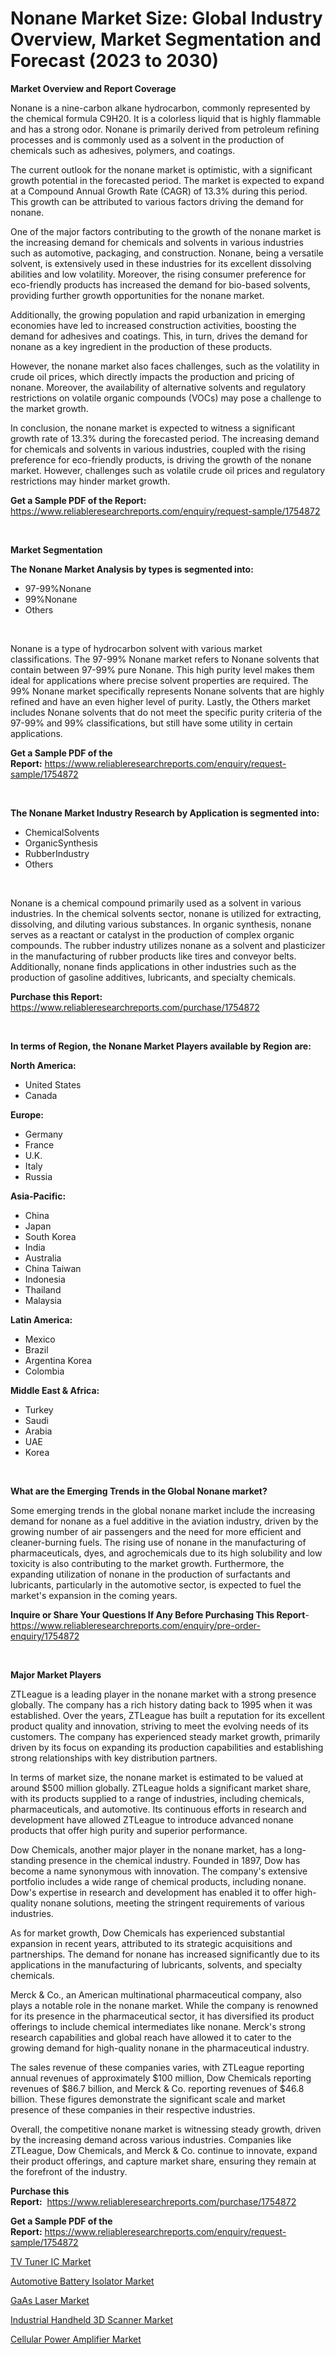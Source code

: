 <p><h1>Nonane Market Size: Global Industry Overview, Market Segmentation and Forecast (2023 to 2030)</h1></p><p><strong>Market Overview and Report Coverage</strong></p>
<p><p>Nonane is a nine-carbon alkane hydrocarbon, commonly represented by the chemical formula C9H20. It is a colorless liquid that is highly flammable and has a strong odor. Nonane is primarily derived from petroleum refining processes and is commonly used as a solvent in the production of chemicals such as adhesives, polymers, and coatings.</p><p>The current outlook for the nonane market is optimistic, with a significant growth potential in the forecasted period. The market is expected to expand at a Compound Annual Growth Rate (CAGR) of 13.3% during this period. This growth can be attributed to various factors driving the demand for nonane.</p><p>One of the major factors contributing to the growth of the nonane market is the increasing demand for chemicals and solvents in various industries such as automotive, packaging, and construction. Nonane, being a versatile solvent, is extensively used in these industries for its excellent dissolving abilities and low volatility. Moreover, the rising consumer preference for eco-friendly products has increased the demand for bio-based solvents, providing further growth opportunities for the nonane market.</p><p>Additionally, the growing population and rapid urbanization in emerging economies have led to increased construction activities, boosting the demand for adhesives and coatings. This, in turn, drives the demand for nonane as a key ingredient in the production of these products.</p><p>However, the nonane market also faces challenges, such as the volatility in crude oil prices, which directly impacts the production and pricing of nonane. Moreover, the availability of alternative solvents and regulatory restrictions on volatile organic compounds (VOCs) may pose a challenge to the market growth.</p><p>In conclusion, the nonane market is expected to witness a significant growth rate of 13.3% during the forecasted period. The increasing demand for chemicals and solvents in various industries, coupled with the rising preference for eco-friendly products, is driving the growth of the nonane market. However, challenges such as volatile crude oil prices and regulatory restrictions may hinder market growth.</p></p>
<p><strong>Get a Sample PDF of the Report:</strong> <a href="https://www.reliableresearchreports.com/enquiry/request-sample/1754872">https://www.reliableresearchreports.com/enquiry/request-sample/1754872</a></p>
<p>&nbsp;</p>
<p><strong>Market Segmentation</strong></p>
<p><strong>The Nonane Market Analysis by types is segmented into:</strong></p>
<p><ul><li>97-99%Nonane</li><li>99%Nonane</li><li>Others</li></ul></p>
<p>&nbsp;</p>
<p><p>Nonane is a type of hydrocarbon solvent with various market classifications. The 97-99% Nonane market refers to Nonane solvents that contain between 97-99% pure Nonane. This high purity level makes them ideal for applications where precise solvent properties are required. The 99% Nonane market specifically represents Nonane solvents that are highly refined and have an even higher level of purity. Lastly, the Others market includes Nonane solvents that do not meet the specific purity criteria of the 97-99% and 99% classifications, but still have some utility in certain applications.</p></p>
<p><strong>Get a Sample PDF of the Report:</strong>&nbsp;<a href="https://www.reliableresearchreports.com/enquiry/request-sample/1754872">https://www.reliableresearchreports.com/enquiry/request-sample/1754872</a></p>
<p>&nbsp;</p>
<p><strong>The Nonane Market Industry Research by Application is segmented into:</strong></p>
<p><ul><li>ChemicalSolvents</li><li>OrganicSynthesis</li><li>RubberIndustry</li><li>Others</li></ul></p>
<p>&nbsp;</p>
<p><p>Nonane is a chemical compound primarily used as a solvent in various industries. In the chemical solvents sector, nonane is utilized for extracting, dissolving, and diluting various substances. In organic synthesis, nonane serves as a reactant or catalyst in the production of complex organic compounds. The rubber industry utilizes nonane as a solvent and plasticizer in the manufacturing of rubber products like tires and conveyor belts. Additionally, nonane finds applications in other industries such as the production of gasoline additives, lubricants, and specialty chemicals.</p></p>
<p><strong>Purchase this Report:</strong>&nbsp; <a href="https://www.reliableresearchreports.com/purchase/1754872">https://www.reliableresearchreports.com/purchase/1754872</a></p>
<p>&nbsp;</p>
<p><strong>In terms of Region, the Nonane Market Players available by Region are:</strong></p>
<p>
    <p> <strong> North America: </strong>
        <ul>
            <li>United States</li>
            <li>Canada</li>
        </ul>
        </p> 
    <p> <strong> Europe: </strong>
        <ul>
            <li>Germany</li>
            <li>France</li>
            <li>U.K.</li>
            <li>Italy</li>
            <li>Russia</li>
        </ul>
        </p> 
    <p> <strong> Asia-Pacific: </strong>
        <ul>
            <li>China</li>
            <li>Japan</li>
            <li>South Korea</li>
            <li>India</li>
            <li>Australia</li>
            <li>China Taiwan</li>
            <li>Indonesia</li>
            <li>Thailand</li>
            <li>Malaysia</li>
        </ul>
        </p> 
    <p> <strong> Latin America: </strong>
        <ul>
            <li>Mexico</li>
            <li>Brazil</li>
            <li>Argentina Korea</li>
            <li>Colombia</li>
        </ul>
        </p> 
    <p> <strong> Middle East & Africa: </strong>
        <ul>
            <li>Turkey</li>
            <li>Saudi</li>
            <li>Arabia</li>
            <li>UAE</li>
            <li>Korea</li>
        </ul>
    </p>
    </p>
<p>&nbsp;</p>
<p><strong>What are the Emerging Trends in the Global Nonane market?</strong></p>
<p><p>Some emerging trends in the global nonane market include the increasing demand for nonane as a fuel additive in the aviation industry, driven by the growing number of air passengers and the need for more efficient and cleaner-burning fuels. The rising use of nonane in the manufacturing of pharmaceuticals, dyes, and agrochemicals due to its high solubility and low toxicity is also contributing to the market growth. Furthermore, the expanding utilization of nonane in the production of surfactants and lubricants, particularly in the automotive sector, is expected to fuel the market's expansion in the coming years.</p></p>
<p><strong>Inquire or Share Your Questions If Any Before Purchasing This Report</strong>- <a href="https://www.reliableresearchreports.com/enquiry/pre-order-enquiry/1754872">https://www.reliableresearchreports.com/enquiry/pre-order-enquiry/1754872</a></p>
<p>&nbsp;</p>
<p><strong>Major Market Players</strong></p>
<p><p>ZTLeague is a leading player in the nonane market with a strong presence globally. The company has a rich history dating back to 1995 when it was established. Over the years, ZTLeague has built a reputation for its excellent product quality and innovation, striving to meet the evolving needs of its customers. The company has experienced steady market growth, primarily driven by its focus on expanding its production capabilities and establishing strong relationships with key distribution partners.</p><p>In terms of market size, the nonane market is estimated to be valued at around $500 million globally. ZTLeague holds a significant market share, with its products supplied to a range of industries, including chemicals, pharmaceuticals, and automotive. Its continuous efforts in research and development have allowed ZTLeague to introduce advanced nonane products that offer high purity and superior performance.</p><p>Dow Chemicals, another major player in the nonane market, has a long-standing presence in the chemical industry. Founded in 1897, Dow has become a name synonymous with innovation. The company's extensive portfolio includes a wide range of chemical products, including nonane. Dow's expertise in research and development has enabled it to offer high-quality nonane solutions, meeting the stringent requirements of various industries.</p><p>As for market growth, Dow Chemicals has experienced substantial expansion in recent years, attributed to its strategic acquisitions and partnerships. The demand for nonane has increased significantly due to its applications in the manufacturing of lubricants, solvents, and specialty chemicals.</p><p>Merck & Co., an American multinational pharmaceutical company, also plays a notable role in the nonane market. While the company is renowned for its presence in the pharmaceutical sector, it has diversified its product offerings to include chemical intermediates like nonane. Merck's strong research capabilities and global reach have allowed it to cater to the growing demand for high-quality nonane in the pharmaceutical industry.</p><p>The sales revenue of these companies varies, with ZTLeague reporting annual revenues of approximately $100 million, Dow Chemicals reporting revenues of $86.7 billion, and Merck & Co. reporting revenues of $46.8 billion. These figures demonstrate the significant scale and market presence of these companies in their respective industries.</p><p>Overall, the competitive nonane market is witnessing steady growth, driven by the increasing demand across various industries. Companies like ZTLeague, Dow Chemicals, and Merck & Co. continue to innovate, expand their product offerings, and capture market share, ensuring they remain at the forefront of the industry.</p></p>
<p><strong>Purchase this Report:</strong>&nbsp;&nbsp;<a href="https://www.reliableresearchreports.com/purchase/1754872">https://www.reliableresearchreports.com/purchase/1754872</a></p>
<p></p>
<p><strong>Get a Sample PDF of the Report:</strong>&nbsp;<a href="https://www.reliableresearchreports.com/enquiry/request-sample/1754872">https://www.reliableresearchreports.com/enquiry/request-sample/1754872</a></p>
<p><p><a href="https://medium.com/@grayceyundt1913/tv-tuner-ic-market-comprehensive-assessment-by-type-application-and-geography-60bb47cd49c9">TV Tuner IC Market</a></p><p><a href="https://medium.com/@jalenmurphy48/analyzing-automotive-battery-isolator-market-global-industry-perspective-and-forecast-2023-to-413369b4092d">Automotive Battery Isolator Market</a></p><p><a href="https://medium.com/@orinsmitham1985/gaas-laser-market-research-report-its-history-and-forecast-2023-to-2030-b0287929b8c7">GaAs Laser Market</a></p><p><a href="https://medium.com/@gussiehauck/industrial-handheld-3d-scanner-market-focuses-on-market-share-size-and-projected-forecast-till-e900fa459d49">Industrial Handheld 3D Scanner Market</a></p><p><a href="https://medium.com/@hunterwyman1984/cellular-power-amplifier-market-insights-into-market-cagr-market-trends-and-growth-strategies-8aff2d335ff4">Cellular Power Amplifier Market</a></p></p>